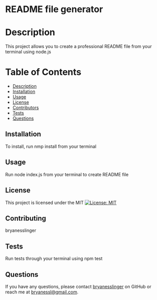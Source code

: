 
# README file generator

# Description
This project allows you to create a professional README file from your terminal using node.js

# Table of Contents
- [Description](#description)
- [Installation](#installation)
- [Usage](#usage)
- [License](#license)
- [Contributors](#contributors)
- [Tests](#tests)
- [Questions](#questions)

## Installation
To install, run nmp install from your terminal

## Usage
Run node index.js from your terminal to create README file

## License
This project is licensed under the MIT [![License: MIT](https://img.shields.io/badge/License-MIT-yellow.svg)](https://opensource.org/licenses/MIT)

## Contributing
bryanesslinger

## Tests
Run tests through your terminal using npm test

## Questions
If you have any questions, please contact [bryanesslinger](https://github.com/bryanesslinger) on GitHub or reach me at [bryanessl@gmail.com](mailto:bryanessl@gmail.com).

  